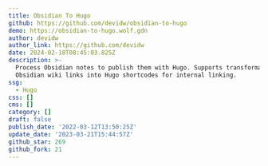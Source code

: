 ```yaml
---
title: Obsidian To Hugo
github: https://github.com/devidw/obsidian-to-hugo
demo: https://obsidian-to-hugo.wolf.gdn
author: devidw
author_link: https://github.com/devidw
date: 2024-02-18T08:45:03.825Z
description: >-
  Process Obsidian notes to publish them with Hugo. Supports transformation of
  Obsidian wiki links into Hugo shortcodes for internal linking.
ssg:
  - Hugo
css: []
cms: []
category: []
draft: false
publish_date: '2022-03-12T13:50:25Z'
update_date: '2023-03-21T15:44:57Z'
github_star: 269
github_fork: 21
---
```

